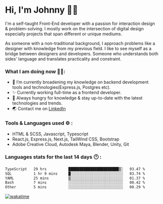 # Hi, I'm Johnny 👋🧑‍

I'm a self-taught Front-End developer with a passion for interaction design & problem-solving. I mostly work on the intersection of digital design especially projects that span different or unique mediums.

As someone with a non-traditional background, I approach problems like a designer with knowledge from my previous field. I like to see myself as a bridge between designers and developers. Someone who understands both sides' language and translates practicality and constraint.

### What I am doing now 🧑‍💻:

- 🔭 I’m currently broadening my knowledge on backend development tools and technologies(Express.js, Postgres etc).
- ✨ Currently working full-time as a frontend developer.
- 📖 Always hungry for knowledge & stay up-to-date with the latest technologies and trends.
- 🌏 Contact me on [LinkedIn](https://www.linkedin.com/in/johchai/)

### Tools & Languages used ⚙️ :

- HTML & SCSS, Javascript, Typescript
- React.js, Express.js, Next.js, TailWind CSS, Bootstrap
- Adobe Creative Cloud, Autodesk Maya, Blender, Unity, Git

### Languages stats for the last 14 days 🕛 :

<!--START_SECTION:waka-->

```txt
TypeScript   29 hrs          ███████████████████████▒░   93.47 %
SQL          1 hr 9 mins     █░░░░░░░░░░░░░░░░░░░░░░░░   03.74 %
YAML         25 mins         ▒░░░░░░░░░░░░░░░░░░░░░░░░   01.37 %
Bash         7 mins          ░░░░░░░░░░░░░░░░░░░░░░░░░   00.42 %
Other        5 mins          ░░░░░░░░░░░░░░░░░░░░░░░░░   00.29 %
```

<!--END_SECTION:waka-->

[![wakatime](https://wakatime.com/badge/user/0cd14e89-b357-451d-b5c1-4a79286fb5a6.svg)](https://wakatime.com/@0cd14e89-b357-451d-b5c1-4a79286fb5a6)

